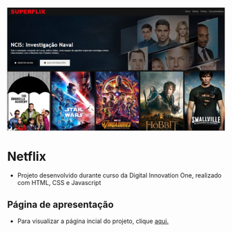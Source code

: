 ![Netflix - dark](./netflix.png)
# Netflix
- Projeto desenvolvido durante curso da Digital Innovation One, realizado com HTML, CSS e Javascript
## Página de apresentação
- Para visualizar a página incial do projeto, clique [aqui.](https://fagnercsouza.github.io/Netflix//)
